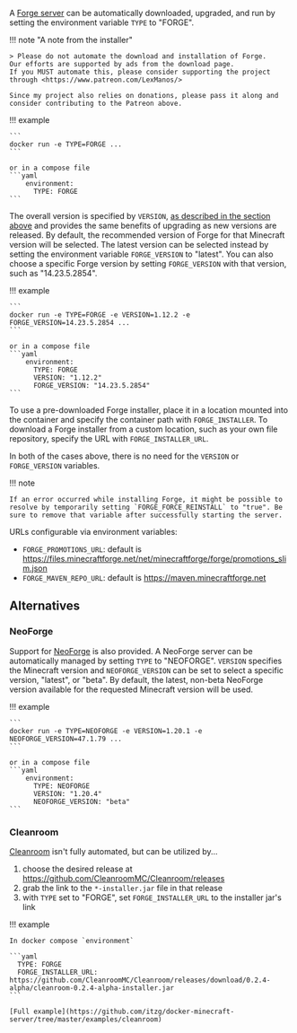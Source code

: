A [Forge server](http://www.minecraftforge.net/) can be automatically downloaded, upgraded, and run by setting the environment variable `TYPE` to "FORGE".

!!! note "A note from the installer"

    > Please do not automate the download and installation of Forge.
    Our efforts are supported by ads from the download page.
    If you MUST automate this, please consider supporting the project through <https://www.patreon.com/LexManos/>

    Since my project also relies on donations, please pass it along and consider contributing to the Patreon above.

!!! example

    ```
    docker run -e TYPE=FORGE ...
    ```
    
    or in a compose file
    ```yaml
        environment:
          TYPE: FORGE
    ```

The overall version is specified by `VERSION`, [as described in the section above](../../versions/minecraft.md) and provides the same benefits of upgrading as new versions are released. By default, the recommended version of Forge for that Minecraft version will be selected. The latest version can be selected instead by setting the environment variable `FORGE_VERSION` to "latest". You can also choose a specific Forge version by setting `FORGE_VERSION` with that version, such as "14.23.5.2854".


!!! example

    ```
    docker run -e TYPE=FORGE -e VERSION=1.12.2 -e FORGE_VERSION=14.23.5.2854 ...
    ```
    
    or in a compose file
    ```yaml
        environment:
          TYPE: FORGE
          VERSION: "1.12.2"
          FORGE_VERSION: "14.23.5.2854"
    ```

To use a pre-downloaded Forge installer, place it in a location mounted into the container and specify the container path with `FORGE_INSTALLER`. To download a Forge installer from a custom location, such as your own file repository, specify the URL with `FORGE_INSTALLER_URL`.

In both of the cases above, there is no need for the `VERSION` or `FORGE_VERSION` variables.

!!! note

    If an error occurred while installing Forge, it might be possible to resolve by temporarily setting `FORGE_FORCE_REINSTALL` to "true". Be sure to remove that variable after successfully starting the server.

URLs configurable via environment variables:

- `FORGE_PROMOTIONS_URL`: default is https://files.minecraftforge.net/net/minecraftforge/forge/promotions_slim.json
- `FORGE_MAVEN_REPO_URL`: default is https://maven.minecraftforge.net

## Alternatives

### NeoForge

Support for [NeoForge](https://neoforged.net/) is also provided. A NeoForge server can be automatically managed by setting `TYPE` to "NEOFORGE". `VERSION` specifies the Minecraft version and `NEOFORGE_VERSION` can be set to select a specific version, "latest", or "beta". By default, the latest, non-beta NeoForge version available for the requested Minecraft version will be used.

!!! example

    ```
    docker run -e TYPE=NEOFORGE -e VERSION=1.20.1 -e NEOFORGE_VERSION=47.1.79 ...
    ```
    
    or in a compose file
    ```yaml
        environment:
          TYPE: NEOFORGE
          VERSION: "1.20.4"
          NEOFORGE_VERSION: "beta"
    ```

### Cleanroom

[Cleanroom](https://github.com/CleanroomMC/Cleanroom) isn't fully automated, but can be utilized by...

1. choose the desired release at https://github.com/CleanroomMC/Cleanroom/releases
2. grab the link to the `*-installer.jar` file in that release
3. with `TYPE` set to "FORGE", set `FORGE_INSTALLER_URL` to the installer jar's link

!!! example

    In docker compose `environment`
    
    ```yaml
      TYPE: FORGE
      FORGE_INSTALLER_URL: https://github.com/CleanroomMC/Cleanroom/releases/download/0.2.4-alpha/cleanroom-0.2.4-alpha-installer.jar
    ```
    
    [Full example](https://github.com/itzg/docker-minecraft-server/tree/master/examples/cleanroom)